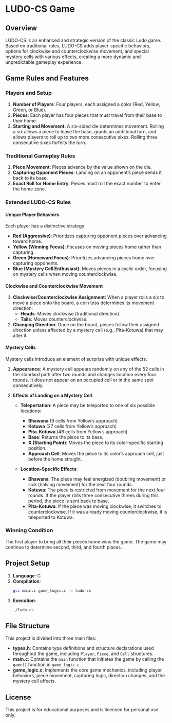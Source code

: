 
# LUDO-CS Game 

## Overview
LUDO-CS is an enhanced and strategic version of the classic Ludo game. Based on traditional rules, LUDO-CS adds player-specific behaviors, options for clockwise and counterclockwise movement, and special mystery cells with various effects, creating a more dynamic and unpredictable gameplay experience.

## Game Rules and Features

### Players and Setup
1. **Number of Players**: Four players, each assigned a color (Red, Yellow, Green, or Blue).
2. **Pieces**: Each player has four pieces that must travel from their base to their home.
3. **Starting and Movement**: A six-sided die determines movement. Rolling a six allows a piece to leave the base, grants an additional turn, and allows players to roll up to two more consecutive sixes. Rolling three consecutive sixes forfeits the turn.

### Traditional Gameplay Rules
1. **Piece Movement**: Pieces advance by the value shown on the die.
2. **Capturing Opponent Pieces**: Landing on an opponent’s piece sends it back to its base.
3. **Exact Roll for Home Entry**: Pieces must roll the exact number to enter the home zone.

### Extended LUDO-CS Rules

#### Unique Player Behaviors
Each player has a distinctive strategy:
- **Red (Aggressive)**: Prioritizes capturing opponent pieces over advancing toward home.
- **Yellow (Winning Focus)**: Focuses on moving pieces home rather than capturing.
- **Green (Homeward Focus)**: Prioritizes advancing pieces home over capturing opponents.
- **Blue (Mystery Cell Enthusiast)**: Moves pieces in a cyclic order, focusing on mystery cells when moving counterclockwise.

#### Clockwise and Counterclockwise Movement
1. **Clockwise/Counterclockwise Assignment**: When a player rolls a six to move a piece onto the board, a coin toss determines its movement direction:
   - **Heads**: Moves clockwise (traditional direction).
   - **Tails**: Moves counterclockwise.
2. **Changing Direction**: Once on the board, pieces follow their assigned direction unless affected by a mystery cell (e.g., Pita-Kotuwa) that may alter it.

#### Mystery Cells
Mystery cells introduce an element of surprise with unique effects:

1. **Appearance**: A mystery cell appears randomly on any of the 52 cells in the standard path after two rounds and changes location every four rounds. It does not appear on an occupied cell or in the same spot consecutively.

2. **Effects of Landing on a Mystery Cell**:
   - **Teleportation**: A piece may be teleported to one of six possible locations:
     - **Bhawana** (9 cells from Yellow’s approach)
     - **Kotuwa** (27 cells from Yellow’s approach)
     - **Pita-Kotuwa** (46 cells from Yellow’s approach)
     - **Base**: Returns the piece to its base.
     - **X (Starting Point)**: Moves the piece to its color-specific starting position.
     - **Approach Cell**: Moves the piece to its color’s approach cell, just before the home straight.
   
   - **Location-Specific Effects**:
     - **Bhawana**: The piece may feel energized (doubling movement) or sick (halving movement) for the next four rounds.
     - **Kotuwa**: The piece is restricted from movement for the next four rounds. If the player rolls three consecutive threes during this period, the piece is sent back to base.
     - **Pita-Kotuwa**: If the piece was moving clockwise, it switches to counterclockwise. If it was already moving counterclockwise, it is teleported to Kotuwa.

### Winning Condition
The first player to bring all their pieces home wins the game. The game may continue to determine second, third, and fourth places.

## Project Setup

1. **Language**: C
2. **Compilation**:
   ```bash
   gcc main.c game_logic.c -o ludo-cs
   ```
3. **Execution**:
   ```bash
   ./ludo-cs
   ```

## File Structure
This project is divided into three main files:

- **types.h**: Contains type definitions and structure declarations used throughout the game, including `Player`, `Piece`, and `Cell` structures.
- **main.c**: Contains the `main` function that initiates the game by calling the `game()` function in `game_logic.c`.
- **game_logic.c**: Implements the core game mechanics, including player behaviors, piece movement, capturing logic, direction changes, and the mystery cell effects.

## License
This project is for educational purposes and is licensed for personal use only.
